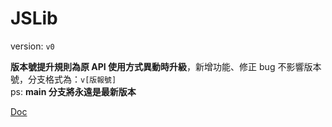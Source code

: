 # JSLib

version: `v0`  

**版本號提升規則為原 API 使用方式異動時升級**，新增功能、修正 bug 不影響版本號，分支格式為：`v[版報號]`  
ps: **main 分支將永遠是最新版本**

[Doc]()
